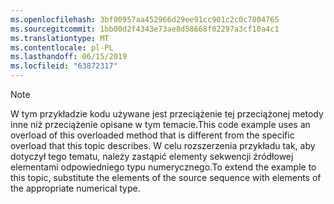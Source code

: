 ```yaml
---
ms.openlocfilehash: 3bf00957aa452966d29ee91cc901c2c0c7804765
ms.sourcegitcommit: 1bb00d2f4343e73ae8d58668f02297a3cf10a4c1
ms.translationtype: MT
ms.contentlocale: pl-PL
ms.lasthandoff: 06/15/2019
ms.locfileid: "63872317"
---
```

> [!NOTE]
>  <span data-ttu-id="8ed3b-101">W tym przykładzie kodu używane jest przeciążenie tej przeciążonej metody inne niż przeciążenie opisane w tym temacie.</span><span class="sxs-lookup"><span data-stu-id="8ed3b-101">This code example uses an overload of this overloaded method that is different from the specific overload that this topic describes.</span></span> <span data-ttu-id="8ed3b-102">W celu rozszerzenia przykładu tak, aby dotyczył tego tematu, należy zastąpić elementy sekwencji źródłowej elementami odpowiedniego typu numerycznego.</span><span class="sxs-lookup"><span data-stu-id="8ed3b-102">To extend the example to this topic, substitute the elements of the source sequence with elements of the appropriate numerical type.</span></span>